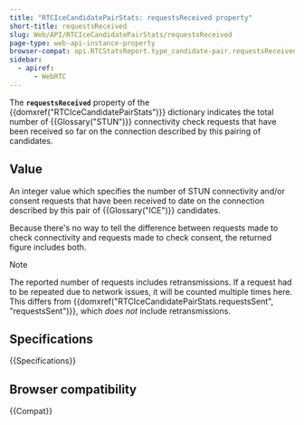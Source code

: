 ```yaml
---
title: "RTCIceCandidatePairStats: requestsReceived property"
short-title: requestsReceived
slug: Web/API/RTCIceCandidatePairStats/requestsReceived
page-type: web-api-instance-property
browser-compat: api.RTCStatsReport.type_candidate-pair.requestsReceived
sidebar:
  - apiref:
      - WebRTC
---
```


The **`requestsReceived`** property of the {{domxref("RTCIceCandidatePairStats")}} dictionary indicates the total number of {{Glossary("STUN")}} connectivity check requests that have been received so far on the connection described by this pairing of candidates.

## Value

An integer value which specifies the number of STUN connectivity and/or consent requests that have been received to date on the connection described by this pair of {{Glossary("ICE")}} candidates.

Because there's no way to tell the difference between requests made to check connectivity and requests made to check consent, the returned figure includes both.

> [!NOTE]
> The reported number of requests includes retransmissions.
> If a request had to be repeated due to network issues, it will be counted multiple times here.
> This differs from {{domxref("RTCIceCandidatePairStats.requestsSent", "requestsSent")}}, which _does not_ include retransmissions.

## Specifications

{{Specifications}}

## Browser compatibility

{{Compat}}
